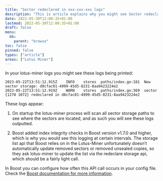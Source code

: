 ```yaml
---
title: "Sector redeclared in xxx-xxx-xxx logs"
description: "This is article explains why you might see Sector redeclared in xxx-xxx-xxx in your lotus-miner logs."
date: 2022-05-30T12:00:35+01:00
lastmod: 2022-05-30T12:00:35+01:00
draft: false
menu:
  kb:
    parent: "browse"
toc: false
pinned: false
types: ["article"]
areas: ["Lotus Miner"]
---
```


In your lotus-miner logs you might see these logs being printed:

```
2023-05-22T13:51:12.915Z	INFO	stores	paths/index.go:181	New sector storage: d8cfac01-4999-45d5-8231-8aa9423224e2
2023-05-22T13:51:12.919Z	WARN	stores	paths/index.go:369	sector {1278 1072} redeclared in d8cfac01-4999-45d5-8231-8aa9423224e2
```

These logs appear:

1. On startup the lotus-miner process will scan all sector storage paths to see where the sectors are located, and as such you will see these logs outputted.

2. Boost added index integrity checks in Boost version v1.7.0 and higher, which is why you would see this logging at certain intervals. The storage list api that Boost relies on in the Lotus-Miner unfortunately doesn’t automatically update removed sectors or removed unsealed copies, so they ask lotus-miner to update the list via the redeclare storage api, which should be a fairly light call.

In Boost you can configure how often this API call occurs in your config file. Check the [Boost documentation for more information](https://boost.filecoin.io).
